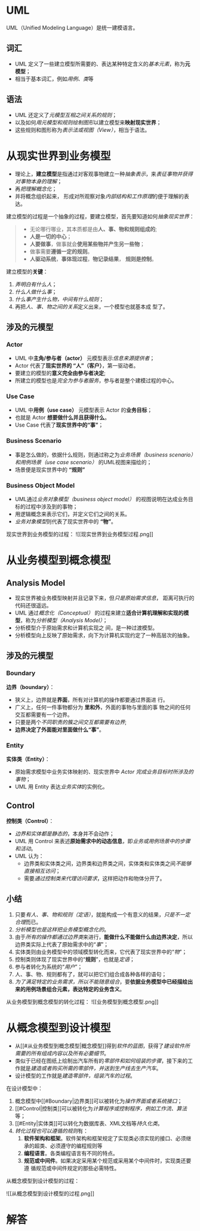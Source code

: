 # UML
UML（Unified Modeling Language）是统一建模语言。

## 词汇
- UML 定义了一些建立模型所需要的、表达某种特定含义的*基本元素*，称为**元模型**；
- 相当于基本词汇，例如*用例、类*等

## 语法
- UML 还定义了*元模型互相之间关系的规则*；
- 以及如何*用元模型和规则绘制图形*以建立模型来**映射现实世界**；
- 这些规则和图形称为*表示法或视图（View）*，相当于语法。

# 从现实世界到业务模型
- 理论上，**建立模型**是指通过对客观事物建立一种*抽象表示*，来*表征事物并获得对事物本身的理解*；
- 再*把理解概念化*；
- 并将概念组织起来， 形成对所观察对象*内部结构和工作原理*的便于理解的表达。

建立模型的过程是一个抽象的过程，要建立模型，首先要知道如何*抽象现实世界*：
> - 无论哪行哪业，其本质都是由**人、事、物和规则组成的**;
> - **人是一切的中心**；
> - **人要做事**，做事就会**使用某些物并产生另一些物**；
> - 做事需要**遵循一定的规则**。
> - **人驱动系统**，**事体现过程**，**物记录结果**， **规则是控制**。

建立模型的**关键**：
1. *弄明白有什么人*；
2. *什么人做什么事*；
3. *什么事产生什么物，中间有什么规则*；
4. 再把*人、事、物之间的关系*定义出来，一个模型也就基本成 型了。

## 涉及的元模型
### Actor
- UML 中**主角/参与者（actor）** 元模型表示*信息来源提供者*；
- Actor 代表了**现实世界的 “人”（客户）**，第一驱动者。
- 要建立的模型的**意义完全由参与者决定**;
- 所建立的模型也是*完全为参与者服务*，参与者是整个建模过程的中心。

### Use Case
- UML 中**用例（use case）** 元模型表示 Actor 的**业务目标**；
-  也就是 Actor **想要做什么并且获得什么**。
-  Use Case 代表了**现实世界中的“事”**；

### Business Scenario
- 事是怎么做的，依据什么规则，则通过称之为*业务场景（business scenario）和用例场景（use case scenario）* 的UML视图来描绘的；
- 场景便是现实世界中的 **“规则”**

### Business Object Model
- UML通过*业务对象模型（business object model）* 的视图说明在达成业务目标的过程中涉及到的事物；
- 用逻辑概念来表示它们，并定义它们之间的关系。
- *业务对象模型*则代表了现实世界中的 **“物”**。


现实世界到业务模型的过程：
![[现实世界到业务模型过程.png]]

# 从业务模型到概念模型
## Analysis Model
- 现实世界被业务模型映射并且记录下来，但*只是原始需求信息*， 距离可执行的代码还很遥远。
- UML 通过*概念化（Conceptual）* 的过程来建立**适合计算机理解和实现的模型**，称为*分析模型（Analysis Model）*；
- 分析模型介于原始需求和计算机实现之 间，是一种过渡模型。
- 分析模型向上反映了原始需求，向下为计算机实现约定了一种高层次的抽象。

## 涉及的元模型
### Boundary
**边界（boundary）**：
- 狭义上，边界就是**界面**，所有对计算机的操作都要通过界面进 行。
- 广义上，任何一件事物都分为 **里和外**，外面的事物与里面的事 物之间的任何交互都需要有一个边界。
- 只要是两个*不同职责的簇之间交互都需要有边界*;
- **边界决定了外面能对里面做什么“事”**。

### Entity
**实体类（Entity）**：
- 原始需求模型中业务实体映射的、现实世界中 *Actor 完成业务目标时所涉及的事物*；
- UML 用 Entity 表达*业务实体*的实例化。

## Control
**控制类（Control）**：
- *边界和实体都是静态的*，本身并不会动作；
- UML 用 Control 来表述**原始需求中的动态信息**，即*业务或用例场景中的步骤和活动*。
- UML 认为：
	- 边界类和实体类之间，边界类和边界类之间，实体类和实体类之间*不能够直接相互访问*；
	- 需要*通过控制类来代理访问要求*，这样把动作和物体分开了。

## 小结
1. 只要*有人、事、物和规则（定语）*，就能构成一个有意义的结果，*只是不一定合理*而已。
2. *分析模型也是这样把业务模型概念化的*。
3. 由于*所有的操作都通过边界类*来进行，**能做什么不能做什么由边界决定**，所以边界类实际上代表了原始需求中的“*事*”；
4. 实体类则由业务模型中的领域模型转化而来，它代表了现实世界中的“*物*”；
5. 控制类则体现了现实世界中的“**规则**”，也就是*定语*；
6. 参与者转化为系统的“*用户*”；
7. 人、事、物、规则都有了，就可以把它们组合成各种各样的语句；
8. *为了满足特定的业务需求，所以不能随意组合*，要**依据业务模型中已经描绘出来的用例场景组合元素，表达特定的业务含义**。


从业务模型到概念模型的转化过程：
![[业务模型到概念模型.png]]


# 从概念模型到设计模型
- 从[[#从业务模型到概念模型|概念模型]]得到*软件的蓝图*，获得了*建设软件所需要的所有组成内容以及所有必要细节*。
- 类似于已经在图纸上绘制出汽车所有的*零部件和如何组装的步骤*，接下来的工作就是*建造或者购买所需的零部件，并送到生产线去生产汽车*。
- 设计模型的工作就是*建造零部件，组装汽车的过程*。

在设计模型中：
1. 概念模型中[[#Boundary|边界类]]可以被转化为*操作界面或者系统接口*；
2. [[#Control|控制类]]可以被转化为*计算程序或控制程序，例如工作流、算法*等；
3. [[#Entity|实体类]]可以转化为数据库表、XML文档等*持久化类*。
4. *转化过程也可以遵循的规则*有：
	1. **软件架构和框架**。软件架构和框架规定了实现类必须实现的接口、必须继承的超类、必须遵守的编程规则等
	2. **编程语言**。各类编程语言有不同的特点。
	3. **规范或中间件**。如果决定采用某个规范或采用某个中间件时，实现类还要遵 循规范或中间件规定的那些必需特性。

从概念模型到设计模型的过程：

![[从概念模型到设计模型的过程.png]]

# 解答